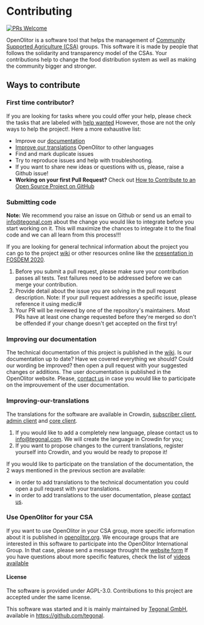 # Contributing
[![PRs Welcome](https://img.shields.io/badge/PRs-welcome-brightgreen.svg?style=flat-square)](http://makeapullrequest.com)

OpenOlitor is a software tool that helps the management of [Community Supported Agriculture (CSA)](https://en.wikipedia.org/wiki/Community-supported_agriculture) groups. This software it is made by people that follows the solidarity and transparency model of the CSAs. Your contributions help to change the food distribution system as well as making the community bigger and stronger.

## Ways to contribute

### First time contributor?
If you are looking for tasks where you could offer your help, please check the tasks that are labeled with [help wanted](https://github.com/OpenOlitor/OpenOlitor/labels/help%20wanted) However, those are not the only ways to help the project!. Here a more exhaustive list:
* Improve our [documentation](#improving-our-documentation)
* [Improve our translations](#improving-our-translations) OpenOlitor to other languages
* Find and mark duplicate issues
* Try to reproduce issues and help with troubleshooting.
* If you want to share new ideas or questions with us, please, raise a Github issue! 
* **Working on your first Pull Request?** Check out [How to Contribute to an Open Source Project on GitHub](https://egghead.io/lessons/javascript-introduction-to-github)

### Submitting code
**Note:** We recommend you raise an issue on Github or send us an email to info@tegonal.com about the change you would like to integrate before you start working on it. This will maximize the chances to integrate it to the final code and we can all learn from this process!!!

If you are looking for general technical information about the project you can go to the project [wiki](https://github.com/OpenOlitor/OpenOlitor/wiki) or other resources online like the [presentation in FOSDEM 2020](https://fosdem.org/2020/schedule/event/openolitor_community_supported_agriculture/).

1. Before you submit a pull request, please make sure your contribution passes all tests. Test failures need to be addressed before we can merge your contribution.
2. Provide detail about the issue you are solving in the pull request description. Note: If your pull request addresses a specific issue, please reference it using medic/<repo>#<issue number>
3. Your PR will be reviewed by one of the repository's maintainers. Most PRs have at least one change requested before they're merged so don't be offended if your change doesn't get accepted on the first try!

### Improving our documentation
The technical documentation of this project is published in the [wiki](https://github.com/OpenOlitor/OpenOlitor/wiki). Is our documentation up to date? Have we covered everything we should? Could our wording be improved? then open a pull request with your suggested changes or additions.
The user documentation is published in the OpenOlitor website. Please, [contact us](https://openolitor.org/kontakt/) in case you would like to participate on the improuvement of the user documentation.

### Improving-our-translations
The translations for the software are available in Crowdin, [subscriber client](https://crowdin.com/project/openolitor-subscriber-client), [admin client](https://crowdin.com/project/openolitor-client-admin) and [core client](https://crowdin.com/project/openolitor-core-client).
1. If you would like to add a completely new language, please contact us to info@tegonal.com. We will create the language in Crowdin for you;
2. If you want to propose changes to the current translations, register yourself into Crowdin, and you would be ready to propose it! 

If you would like to participate on the translation of the documentation, the 2 ways mentioned in the previous section are available:
 * in order to add translations to the technical documentation you could open a pull request with your translations. 
 * in order to add translations to the user documentation, please [contact us](https://openolitor.org/kontakt/).

### Use OpenOlitor for your CSA
If you want to use OpenOlitor in your CSA group, more specific information about it is published in [openolitor.org](https://openolitor.org/). We encourage groups that are interested in this software to participate into the OpenOlitor International Group. In that case, please send a message throught the [website form](https://openolitor.org/kontakt/) 
If you have questions about more specific features, check the list of [videos available](https://openolitor.org/arbeitsschritte-und-prozessabfolgen/)

#### License
The software is provided under AGPL-3.0. Contributions to this project are accepted under the same license.

This software was started and it is mainly maintained by [Tegonal GmbH](https://www.tegonal.com), available in https://github.com/tegonal.
